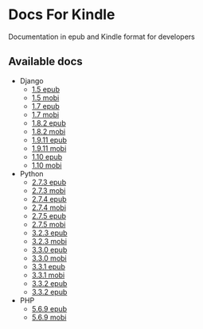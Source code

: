 # Docs For Kindle

Documentation in epub and Kindle format for developers

## Available docs

- Django
  - [1.5 epub](https://github.com/pferretti/docsforkindle/raw/master/django/Django%201.5%20-%20Django%20Software%20Foundation.epub)
  - [1.5 mobi](https://github.com/pferretti/docsforkindle/raw/master/django/Django%201.5%20-%20Django%20Software%20Foundation.mobi)
  - [1.7 epub](https://github.com/pferretti/docsforkindle/raw/master/django/Django%201.7%20-%20Django%20Software%20Foundation.epub)
  - [1.7 mobi](https://github.com/pferretti/docsforkindle/raw/master/django/Django%201.7%20-%20Django%20Software%20Foundation.mobi)
  - [1.8.2 epub](https://github.com/pferretti/docsforkindle/raw/master/django/Django%201.8.2%20-%20Django%20Software%20Foundation.epub)
  - [1.8.2 mobi](https://github.com/pferretti/docsforkindle/raw/master/django/Django%201.8.2%20-%20Django%20Software%20Foundation.mobi)
  - [1.9.11 epub](https://github.com/pferretti/docsforkindle/blob/master/django/Django%201.9.11%20-%20Django%20Software%20Foundation.epub)
  - [1.9.11 mobi](https://github.com/pferretti/docsforkindle/raw/master/django/Django%201.9.11%20-%20Django%20Software%20Foundation.mobi)
  - [1.10 epub](https://github.com/pferretti/docsforkindle/raw/master/django/Django%201.10%20-%20Django%20Software%20Foundation.epub)
  - [1.10 mobi](https://github.com/pferretti/docsforkindle/raw/master/django/Django%201.9.11%20-%20Django%20Software%20Foundation.mobi)
- Python
  - [2.7.3 epub](https://github.com/pferretti/docsforkindle/raw/master/python/Python%202.7.3%20documentation%20-%20Python%20Software%20Foundation.epub)
  - [2.7.3 mobi](https://github.com/pferretti/docsforkindle/raw/master/python/Python%202.7.3%20documentation%20-%20Python%20Software%20Foundation.mobi)
  - [2.7.4 epub](https://github.com/pferretti/docsforkindle/raw/master/python/Python%202.7.4%20documentation%20-%20Python%20Software%20Foundation.epub)
  - [2.7.4 mobi](https://github.com/pferretti/docsforkindle/raw/master/python/Python%202.7.4%20documentation%20-%20Python%20Software%20Foundation.mobi)
  - [2.7.5 epub](https://github.com/pferretti/docsforkindle/raw/master/python/Python%202.7.5%20documentation%20-%20Python%20Software%20Foundation.epub)
  - [2.7.5 mobi](https://github.com/pferretti/docsforkindle/raw/master/python/Python%202.7.5%20documentation%20-%20Python%20Software%20Foundation.mobi)
  - [3.2.3 epub](https://github.com/pferretti/docsforkindle/raw/master/python/Python%20v3.2.3%20documentation%20-%20Python%20Software%20Foundation.epub)
  - [3.2.3 mobi](https://github.com/pferretti/docsforkindle/raw/master/python/Python%20v3.2.3%20documentation%20-%20Python%20Software%20Foundation.mobi)
  - [3.3.0 epub](https://github.com/pferretti/docsforkindle/raw/master/python/Python%203.3.0%20documentation%20-%20Python%20Software%20Foundation.epub)
  - [3.3.0 mobi](https://github.com/pferretti/docsforkindle/raw/master/python/Python%203.3.0%20documentation%20-%20Python%20Software%20Foundation.mobi)
  - [3.3.1 epub](https://github.com/pferretti/docsforkindle/raw/master/python/Python%20v3.3.1%20documentation%20-%20Python%20Software%20Foundation.epub)
  - [3.3.1 mobi](https://github.com/pferretti/docsforkindle/raw/master/python/Python%20v3.3.1%20documentation%20-%20Python%20Software%20Foundation.mobi)
  - [3.3.2 epub](https://github.com/pferretti/docsforkindle/raw/master/python/Python%203.3.2%20documentation%20-%20Python%20Software%20Foundation.epub)
  - [3.3.2 epub](https://github.com/pferretti/docsforkindle/raw/master/python/Python%203.3.2%20documentation%20-%20Python%20Software%20Foundation.mobi)
- PHP
  - [5.6.9 epub](https://github.com/pferretti/docsforkindle/raw/eca03c8e4a04c9c385a61f07e7b2e235af1ea14b/php/PHP%205.6.9%20Manual%20EN.epub)
  - [5.6.9 mobi](https://github.com/pferretti/docsforkindle/raw/eca03c8e4a04c9c385a61f07e7b2e235af1ea14b/php/PHP%205.6.9%20Manual%20EN.mobi)
